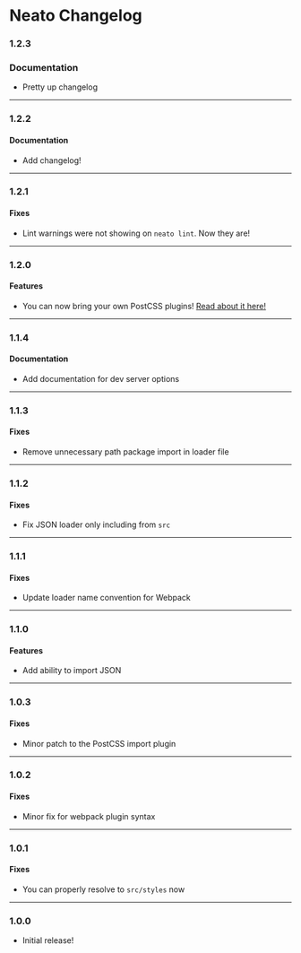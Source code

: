# Neato Changelog

### 1.2.3

### Documentation
- Pretty up changelog

- - -

### 1.2.2

#### Documentation
- Add changelog!

- - -

### 1.2.1

#### Fixes
- Lint warnings were not showing on `neato lint`. Now they are!

- - -

### 1.2.0

#### Features
- You can now bring your own PostCSS plugins! [Read about it here!]

[Read about it here!]: https://seanclayton.gitbooks.io/neato/content/docs/configuration.html#stylepostcssplugins

- - -

### 1.1.4

#### Documentation
- Add documentation for dev server options

- - -

### 1.1.3

#### Fixes
- Remove unnecessary path package import in loader file

- - -

### 1.1.2

#### Fixes
- Fix JSON loader only including from `src`

- - -

### 1.1.1

#### Fixes
- Update loader name convention for Webpack

- - -

### 1.1.0

#### Features
- Add ability to import JSON

- - -

### 1.0.3

#### Fixes
- Minor patch to the PostCSS import plugin

- - -

### 1.0.2

#### Fixes
- Minor fix for webpack plugin syntax

- - -

### 1.0.1

#### Fixes
- You can properly resolve to `src/styles` now

- - -

### 1.0.0

- Initial release!
